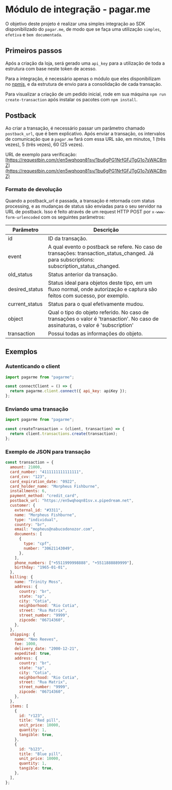 # Módulo de integração - pagar.me

O objetivo deste projeto é realizar uma simples integração ao SDK disponibilizado do `pagar.me`, de modo que se faça uma utilização `simples`, `efetiva` e `bem documentada`.

## Primeiros passos

Após a criação da loja, será gerado uma `api_key` para a utilização de toda a estrutura com base neste token de acesso.

Para a integração, é necessário apenas o módulo que eles disponibilizam no [npmjs](https://npmjs.com), e da estrutura de envio para a consolidação de cada transação.

Para visualizar a criação de um pedido inicial, rode em sua máquina `npm run create-transaction` após instalar os pacotes com `npm install`.

## Postback

Ao criar a transação, é necessário passar um parâmetro chamado `postback_url`, que é bem explicativo. Após enviar a transação, os intervalos de comunicação que a `pagar.me` fará com essa URL são, em minutos, 1 (três vezes), 5 (três vezes), 60 (25 vezes).

URL de exemplo para verificação: [https://requestbin.com/r/en5wqhoqn81sv/1bu6gPG1NrfGFJTgG1o7sWACBmZ](https://requestbin.com/r/en5wqhoqn81sv/1bu6gPG1NrfGFJTgG1o7sWACBmZ)

### Formato de devolução

Quando a postback_url é passada, a transação é retornada com status processing, e as mudanças de status são enviadas para o seu servidor na URL de postback. Isso é feito através de um request HTTP POST por `x-www-form-urlencoded` com os seguintes parâmetros:

| Parâmetro      | Descrição                                                                                                                                  |
| -------------- | ------------------------------------------------------------------------------------------------------------------------------------------ |
| id             | ID da transação.                                                                                                                           |
| event          | A qual evento o postback se refere. No caso de transações: transaction_status_changed. Já para subscriptions: subscription_status_changed. |
| old_status     | Status anterior da transação.                                                                                                              |
| desired_status | Status ideal para objetos deste tipo, em um fluxo normal, onde autorização e captura são feitos com sucesso, por exemplo.                  |
| current_status | Status para o qual efetivamente mudou.                                                                                                     |
| object         | Qual o tipo do objeto referido. No caso de transações o valor é 'transaction'. No caso de assinaturas, o valor é 'subscription'            |
| transaction    | Possui todas as informações do objeto.                                                                                                     |

## Exemplos

### Autenticando o client

```javascript
import pagarme from "pagarme";

const connectClient = () => {
  return pagarme.client.connect({ api_key: apiKey });
};
```

### Enviando uma transação

```javascript
import pagarme from "pagarme";

const createTransaction = (client, transaction) => {
  return client.transactions.create(transaction);
};
```

### Exemplo de JSON para transação

```javascript
const transaction = {
  amount: 21000,
  card_number: "4111111111111111",
  card_cvv: "123",
  card_expiration_date: "0922",
  card_holder_name: "Morpheus Fishburne",
  installments: 6,
  payment_method: "credit_card",
  postback_url: "https://en5wqhoqn81sv.x.pipedream.net",
  customer: {
    external_id: "#3311",
    name: "Morpheus Fishburne",
    type: "individual",
    country: "br",
    email: "mopheus@nabucodonozor.com",
    documents: [
      {
        type: "cpf",
        number: "30621143049",
      },
    ],
    phone_numbers: ["+5511999998888", "+5511888889999"],
    birthday: "1965-01-01",
  },
  billing: {
    name: "Trinity Moss",
    address: {
      country: "br",
      state: "sp",
      city: "Cotia",
      neighborhood: "Rio Cotia",
      street: "Rua Matrix",
      street_number: "9999",
      zipcode: "06714360",
    },
  },
  shipping: {
    name: "Neo Reeves",
    fee: 1000,
    delivery_date: "2000-12-21",
    expedited: true,
    address: {
      country: "br",
      state: "sp",
      city: "Cotia",
      neighborhood: "Rio Cotia",
      street: "Rua Matrix",
      street_number: "9999",
      zipcode: "06714360",
    },
  },
  items: [
    {
      id: "r123",
      title: "Red pill",
      unit_price: 10000,
      quantity: 1,
      tangible: true,
    },
    {
      id: "b123",
      title: "Blue pill",
      unit_price: 10000,
      quantity: 1,
      tangible: true,
    },
  ],
};
```
